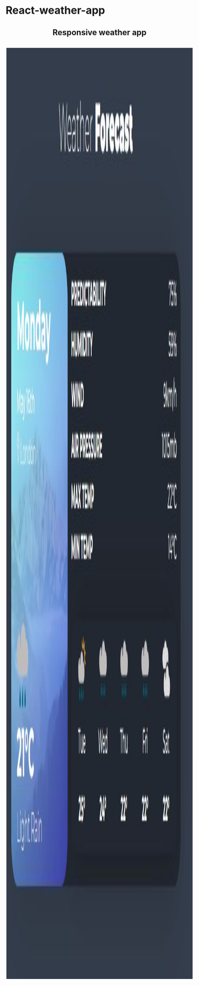 # React-weather-app
<div id="header" align="center">
<h2> Responsive weather app<h2/>
<img src="weatherapp.JPG" alt="weatherapp"  width="500" height="2500"/>
<p async await, React, Hooks, pass props, pass functions as props, propTypes./>
 </div> 

